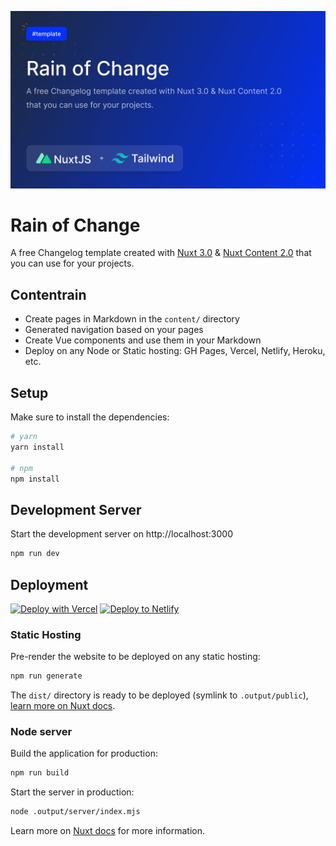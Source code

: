 
[![Change Of Rain](https://github.com/Contentrain/rain-of-change/blob/main/static/cover.png?raw=true)](https://change-log-red.vercel.app/)

# Rain of Change
A free Changelog template created with [Nuxt 3.0](https://nuxtjs.org) & [Nuxt Content 2.0](https://content.nuxtjs.org) that you can use for your projects.

## Contentrain

- Create pages in Markdown in the `content/` directory
- Generated navigation based on your pages
- Create Vue components and use them in your Markdown
- Deploy on any Node or Static hosting: GH Pages, Vercel, Netlify, Heroku, etc.

## Setup

Make sure to install the dependencies:

```bash
# yarn
yarn install

# npm
npm install
```

## Development Server

Start the development server on http://localhost:3000

```bash
npm run dev
```

## Deployment

[![Deploy with Vercel](https://vercel.com/button)](https://vercel.com/new/clone?repository-url=https://github.com/Contentrain/rain-of-change) [![Deploy to Netlify](https://www.netlify.com/img/deploy/button.svg)](https://app.netlify.com/start/deploy?repository=https://github.com/Contentrain/rain-of-change)


### Static Hosting

Pre-render the website to be deployed on any static hosting:

```bash
npm run generate
```

The `dist/` directory is ready to be deployed (symlink to `.output/public`), [learn more on Nuxt docs](https://v3.nuxtjs.org/guide/deploy/static-hosting).

### Node server

Build the application for production:

```bash
npm run build
```

Start the server in production:

```bash
node .output/server/index.mjs
```

Learn more on [Nuxt docs](https://v3.nuxtjs.org/guide/deploy/node-server) for more information.

